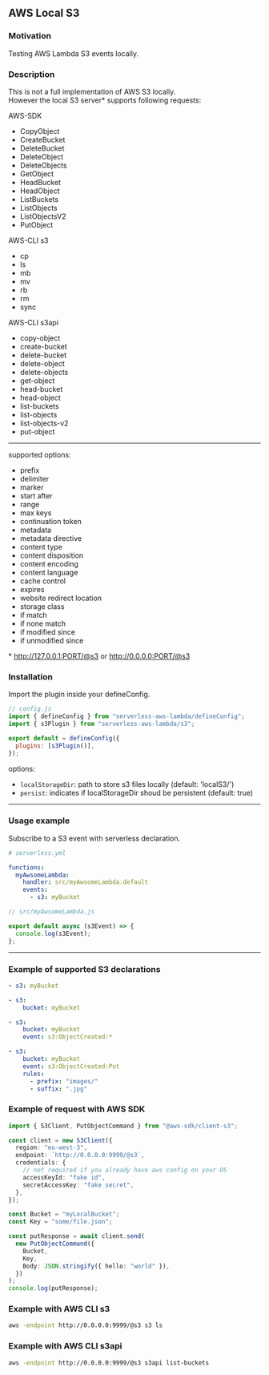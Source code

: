## AWS Local S3

### Motivation

Testing AWS Lambda S3 events locally.

### Description

This is not a full implementation of AWS S3 locally.  
However the local S3 server\* supports following requests:

AWS-SDK

- CopyObject
- CreateBucket
- DeleteBucket
- DeleteObject
- DeleteObjects
- GetObject
- HeadBucket
- HeadObject
- ListBuckets
- ListObjects
- ListObjectsV2
- PutObject

AWS-CLI s3

- cp
- ls
- mb
- mv
- rb
- rm
- sync

AWS-CLI s3api

- copy-object
- create-bucket
- delete-bucket
- delete-object
- delete-objects
- get-object
- head-bucket
- head-object
- list-buckets
- list-objects
- list-objects-v2
- put-object

---

supported options:

- prefix
- delimiter
- marker
- start after
- range
- max keys
- continuation token
- metadata
- metadata directive
- content type
- content disposition
- content encoding
- content language
- cache control
- expires
- website redirect location
- storage class
- if match
- if none match
- if modified since
- if unmodified since

\* http://127.0.0.1:PORT/@s3 or http://0.0.0.0:PORT/@s3

### Installation

Import the plugin inside your defineConfig.

```js
// config.js
import { defineConfig } from "serverless-aws-lambda/defineConfig";
import { s3Plugin } from "serverless-aws-lambda/s3";

export default = defineConfig({
  plugins: [s3Plugin()],
});
```

options:

- `localStorageDir`: path to store s3 files locally (default: 'localS3/')
- `persist`: indicates if localStorageDir shoud be persistent (default: true)

---

### Usage example

Subscribe to a S3 event with serverless declaration.

```yaml
# serverless.yml

functions:
  myAwsomeLambda:
    handler: src/myAwsomeLambda.default
    events:
      - s3: myBucket
```

```js
// src/myAwsomeLambda.js

export default async (s3Event) => {
  console.log(s3Event);
};
```

---

### Example of supported S3 declarations

```yaml
- s3: myBucket
```

```yaml
- s3:
    bucket: myBucket
```

```yaml
- s3:
    bucket: myBucket
    event: s3:ObjectCreated:*
```

```yaml
- s3:
    bucket: myBucket
    event: s3:ObjectCreated:Put
    rules:
      - prefix: "images/"
      - suffix: ".jpg"
```

### Example of request with AWS SDK

```ts
import { S3Client, PutObjectCommand } from "@aws-sdk/client-s3";

const client = new S3Client({
  region: "eu-west-3",
  endpoint: `http://0.0.0.0:9999/@s3`,
  credentials: {
    // not required if you already have aws config on your OS
    accessKeyId: "fake id",
    secretAccessKey: "fake secret",
  },
});

const Bucket = "myLocalBucket";
const Key = "some/file.json";

const putResponse = await client.send(
  new PutObjectCommand({
    Bucket,
    Key,
    Body: JSON.stringify({ hello: "world" }),
  })
);
console.log(putResponse);
```

### Example with AWS CLI s3

```bash
aws -endpoint http://0.0.0.0:9999/@s3 s3 ls
```

### Example with AWS CLI s3api

```bash
aws -endpoint http://0.0.0.0:9999/@s3 s3api list-buckets
```
